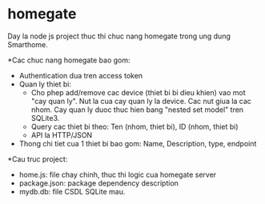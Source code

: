 # homegate

Day la node js project thuc thi chuc nang homegate trong ung dung Smarthome. 

*Cac chuc nang homegate bao gom:

- Authentication dua tren access token 
- Quan ly thiet bi:
   + Cho phep add/remove cac device (thiet bi bi dieu khien) vao mot "cay quan ly". Nut la cua cay quan ly la device. Cac nut giua la cac nhom. Cay quan ly duoc thuc hien bang "nested set model" tren SQLite3.
   + Query cac thiet bi theo: Ten (nhom, thiet bi), ID (nhom, thiet bi)
   + API la HTTP/JSON
- Thong chi tiet cua 1 thiet bi bao gom: Name, Description, type, endpoint

*Cau truc project:

- home.js: file chay chinh, thuc thi logic cua homegate server
- package.json: package dependency description
- mydb.db: file CSDL SQLite mau.
